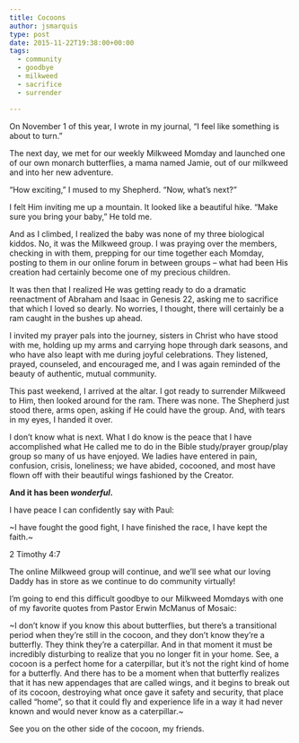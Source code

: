 ```yaml
---
title: Cocoons
author: jsmarquis
type: post
date: 2015-11-22T19:38:00+00:00
tags:
  - community
  - goodbye
  - milkweed
  - sacrifice
  - surrender

---
```

On November 1 of this year, I wrote in my journal, &#8220;I feel like something is about to turn.&#8221;

The next day, we met for our weekly Milkweed Momday and launched one of our own monarch butterflies, a mama named Jamie, out of our milkweed and into her new adventure.

&#8220;How exciting,&#8221; I mused to my Shepherd. &#8220;Now, what&#8217;s next?&#8221;

I felt Him inviting me up a mountain. It looked like a beautiful hike. &#8220;Make sure you bring your baby,&#8221; He told me.

And as I climbed, I realized the baby was none of my three biological kiddos. No, it was the Milkweed group. I was praying over the members, checking in with them, prepping for our time together each Momday, posting to them in our online forum in between groups &#8211; what had been His creation had certainly become one of my precious children.

It was then that I realized He was getting ready to do a dramatic reenactment of Abraham and Isaac in Genesis 22, asking me to sacrifice that which I loved so dearly. No worries, I thought, there will certainly be a ram caught in the bushes up ahead.

I invited my prayer pals into the journey, sisters in Christ who have stood with me, holding up my arms and carrying hope through dark seasons, and who have also leapt with me during joyful celebrations. They listened, prayed, counseled, and encouraged me, and I was again reminded of the beauty of authentic, mutual community.

This past weekend, I arrived at the altar. I got ready to surrender Milkweed to Him, then looked around for the ram. There was none. The Shepherd just stood there, arms open, asking if He could have the group. And, with tears in my eyes, I handed it over.

I don&#8217;t know what is next. What I do know is the peace that I have accomplished what He called me to do in the Bible study/prayer group/play group so many of us have enjoyed. We ladies have entered in pain, confusion, crisis, loneliness; we have abided, cocooned, and most have flown off with their beautiful wings fashioned by the Creator.

**And it has been _wonderful_.&nbsp;**

I have peace I can confidently say with Paul: 
  
~I have fought the good fight, I have finished the race, I have kept the faith.~
  
<span class="p">2 Timothy 4:7</span>

The online Milkweed group will continue, and we&#8217;ll see what our loving Daddy has in store as we continue to do community virtually!

I&#8217;m going to end this difficult goodbye to our Milkweed Momdays with one of my favorite quotes from Pastor Erwin McManus of Mosaic:

~I don&#8217;t know if you know this about butterflies, but there&#8217;s a transitional period when they&#8217;re still in the cocoon, and they don&#8217;t know they&#8217;re a butterfly. They think they&#8217;re a caterpillar. And in that moment it must be incredibly disturbing to realize that you no longer fit in your home. See, a cocoon is a perfect home for a caterpillar, but it&#8217;s not the right kind of home for a butterfly. And there has to be a moment when that butterfly realizes that it has new appendages that are called wings, and it begins to break out of its cocoon, destroying what once gave it safety and security, that place called &#8220;home&#8221;, so that it could fly and experience life in a way it had never known and would never know as a caterpillar.~

See you on the other side of the cocoon, my friends.